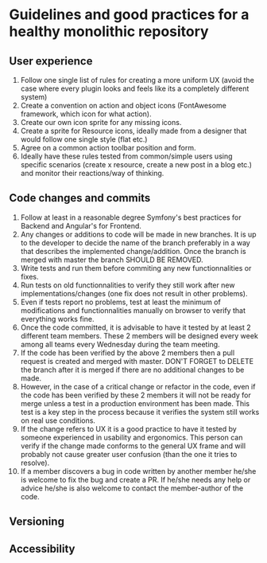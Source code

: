 # Guidelines and good practices for a healthy monolithic repository

## User experience
1. Follow one single list of rules for creating a more uniform UX (avoid the case where every plugin looks and feels like its a completely different system)
2. Create a convention on action and object icons (FontAwesome framework, which icon for what action).
3. Create our own icon sprite for any missing icons.
4. Create a sprite for Resource icons, ideally made from a designer that would follow one single style (flat etc.)
5. Agree on a common action toolbar position and form.
6. Ideally have these rules tested from common/simple users using specific scenarios (create x resource, create a new post in a blog etc.) and monitor their reactions/way of thinking.

## Code changes and commits
1. Follow at least in a reasonable degree Symfony's best practices for Backend and Angular's for Frontend.
2. Any changes or additions to code will be made in new branches. It is up to the developer to decide the name of the branch preferably in a way that describes the implemented change/addition. Once the branch is merged with master the branch SHOULD BE REMOVED.
3. Write tests and run them before commiting any new functionnalities or fixes.
4. Run tests on old functionnalities to verify they still work after new implementations/changes (one fix does not result in other problems).
5. Even if tests report no problems, test at least the minimum of modifications and functionnalities manually on browser to verify that everything works fine.
6. Once the code committed, it is advisable to have it tested by at least 2 different team members. These 2 members will be designed every week among all teams every Wednesday during the team meeting.
7. If the code has been verified by the above 2 members then a pull request is created and merged with master. DON'T FORGET to DELETE the branch after it is merged if there are no additional changes to be made.
8. However, in the case of a critical change or refactor in the code, even if the code has been verified by these 2 members it will not be ready for merge unless a test in a production environment has been made. This test is a key step in the process because it verifies the system still works on real use conditions.
9. If the change refers to UX it is a good practice to have it tested by someone experienced in usability and ergonomics. This person can verify if the change made conforms to the general UX frame and will probably not cause greater user confusion (than the one it tries to resolve).
10. If a member discovers a bug in code written by another member he/she is welcome to fix the bug and create a PR. If he/she needs any help or advice he/she is also welcome to contact the member-author of the code.

## Versioning


## Accessibility

